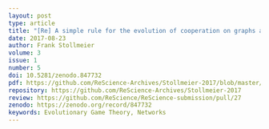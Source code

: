 ```yaml
---
layout: post
type: article
title: "[Re] A simple rule for the evolution of cooperation on graphs and social networks"
date: 2017-08-23
author: Frank Stollmeier
volume: 3
issue: 1
number: 5
doi: 10.5281/zenodo.847732
pdf: https://github.com/ReScience-Archives/Stollmeier-2017/blob/master/article/Stollmeier-2017.pdf
repository: https://github.com/ReScience-Archives/Stollmeier-2017
review: https://github.com/ReScience/ReScience-submission/pull/27
zenodo: https://zenodo.org/record/847732
keywords: Evolutionary Game Theory, Networks
---
```

